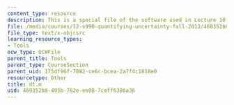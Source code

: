 ```yaml
---
content_type: resource
description: This is a special file of the software used in Lecture 10.
file: /media/courses/12-s990-quantifying-uncertainty-fall-2012/460352b6495b762eee087ceff6386a36_dt.m
file_type: text/x-objcsrc
learning_resource_types:
- Tools
ocw_type: OCWFile
parent_title: Tools
parent_type: CourseSection
parent_uid: 175df96f-7082-ce6c-bcea-2a7f4c1818e0
resourcetype: Other
title: dt.m
uid: 460352b6-495b-762e-ee08-7ceff6386a36
---
```

